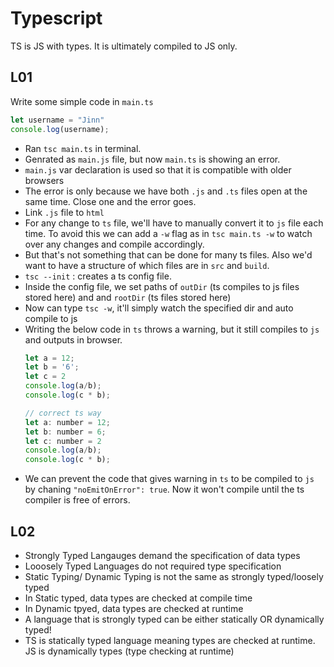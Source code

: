 # Typescript
TS is JS with types. It is ultimately compiled to JS only.  

## L01
Write some simple code in `main.ts`
```js
let username = "Jinn"
console.log(username);
```
- Ran `tsc main.ts` in terminal.
- Genrated as `main.js` file, but now `main.ts` is showing an error. 
- `main.js` var declaration is used so that it is compatible with older browsers
- The error is only because we have both `.js` and `.ts` files open at the same time. Close one and the error goes.
- Link `.js` file to `html`
- For any change to `ts` file, we'll have to manually convert it to `js` file each time. To avoid this we can add a `-w` flag as in `tsc main.ts -w` to watch over any changes and compile accordingly.
- But that's not something that can be done for many ts files. Also we'd want to have a structure of which files are in `src` and `build`.
- `tsc --init` : creates a ts config file.
- Inside the config file, we set paths of `outDir` (ts compiles to js files stored here) and and `rootDir` (ts files stored here)
- Now can type `tsc -w`, it'll simply watch the specified dir and auto compile to js
- Writing the below code in `ts` throws a warning, but it still compiles to `js` and outputs in browser.
    ```js
    let a = 12;
    let b = '6';
    let c = 2
    console.log(a/b);
    console.log(c * b);

    // correct ts way
    let a: number = 12;
    let b: number = 6;
    let c: number = 2
    console.log(a/b);
    console.log(c * b);
    ```
- We can prevent the code that gives warning in `ts` to be compiled to `js` by chaning `"noEmitOnError": true`. Now it won't compile until the ts compiler is free of errors.

## L02
- Strongly Typed Langauges demand the specification of data types
- Looosely Typed Languages do not required type specification
- Static Typing/ Dynamic Typing is not the same as strongly typed/loosely typed
- In Static typed, data types are checked at compile time
- In Dynamic tpyed, data types are checked at runtime
- A language that is strongly typed can be either statically OR dynamically typed!
- TS is statically typed language meaning types are checked at runtime. JS is dynamically types (type checking at runtime)